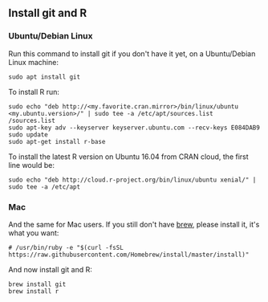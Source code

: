 ## Install git and R

### Ubuntu/Debian Linux

Run this command to install git if you don't have it yet, on a Ubuntu/Debian Linux machine:
```
sudo apt install git
```

To install R run:
```
sudo echo "deb http://<my.favorite.cran.mirror>/bin/linux/ubuntu <my.ubuntu.version>/" | sudo tee -a /etc/apt/sources.list
/sources.list
sudo apt-key adv --keyserver keyserver.ubuntu.com --recv-keys E084DAB9
sudo update
sudo apt-get install r-base
```

To install the latest R version on Ubuntu 16.04 from CRAN cloud, the first line would be:
```
sudo echo "deb http://cloud.r-project.org/bin/linux/ubuntu xenial/" | sudo tee -a /etc/apt
```
### Mac

And the same for Mac users. If you still don't have [brew](https://brew.sh/), please install it, it's what you want:
```
# /usr/bin/ruby -e "$(curl -fsSL https://raw.githubusercontent.com/Homebrew/install/master/install)"
```
And now install git and R: 
```
brew install git
brew install r
```
